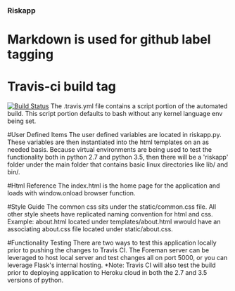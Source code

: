 ### Riskapp ###
# Markdown is used for github label tagging

# Travis-ci build tag
[![Build Status](https://travis-ci.org/tjaskot/riskapp.svg?branch=master)](https://travis-ci.org/tjaskot/riskapp)
The .travis.yml file contains a script portion of the automated build. This script portion defaults to bash without any kernel language env being set.

#User Defined Items
The user defined variables are located in riskapp.py. These variables are then instantiated into the html templates on an as needed basis.
Because virtual environments are being used to test the functionality both in python 2.7 and python 3.5, then there will be a 'riskapp' folder under the main folder that contains basic linux directories like lib/ and bin/.

#Html Reference
The index.html is the home page for the application and loads with window.onload browser function.

#Style Guide
The common css sits under the static/common.css file. All other style sheets have replicated naming convention for html and css. Example: about.html located under templates/about.html wwould have an associating about.css file located under static/about.css.

#Functionality Testing
There are two ways to test this application locally prior to pushing the changes to Travis CI. The Foreman server can be leveraged to host local server and test changes all on port 5000, or you can leverage Flask's internal hosting.
*Note: Travis CI will also test the build prior to deploying application to Heroku cloud in both the 2.7 and 3.5 versions of python.
